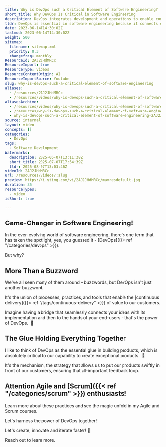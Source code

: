 ```yaml
---
title: Why is DevOps such a Critical Element of Software Engineering?
short_title: Why DevOps Is Critical in Software Engineering
description: DevOps integrates development and operations to enable continuous delivery, faster feedback, and efficient product deployment in modern software engineering.
tldr: DevOps is essential in software engineering because it connects development and operations, enabling faster and more reliable delivery of value to customers. It acts as the glue that speeds up product releases and strengthens feedback loops, helping teams innovate and improve continuously. Development managers should consider adopting DevOps practices to accelerate delivery and enhance product quality.
date: 2023-06-14T14:30:02Z
lastmod: 2023-06-14T14:30:02Z
weight: 500
sitemap:
  filename: sitemap.xml
  priority: 0.3
  changefreq: monthly
ResourceId: 2AJ2JHdMRCc
ResourceImport: true
ResourceType: videos
ResourceContentOrigin: AI
ResourceImportSource: Youtube
slug: why-is-devops-such-a-critical-element-of-software-engineering
aliases:
  - /resources/2AJ2JHdMRCc
  - /resources/videos/why-is-devops-such-a-critical-element-of-software-engineering-2AJ2JHdMRCc
aliasesArchive:
  - /resources/videos/why-is-devops-such-a-critical-element-of-software-engineering
  - /resources/why-is-devops-such-a-critical-element-of-software-engineering
  - why-is-devops-such-a-critical-element-of-software-engineering-2AJ2JHdMRCc
source: internal
layout: video
concepts: []
categories:
  - DevOps
tags:
  - Software Development
Watermarks:
  description: 2025-05-07T13:11:38Z
  short_title: 2025-07-07T17:54:39Z
  tldr: 2025-08-07T13:03:46Z
videoId: 2AJ2JHdMRCc
url: /resources/videos/:slug
preview: https://i.ytimg.com/vi/2AJ2JHdMRCc/maxresdefault.jpg
duration: 35
resourceTypes:
  - video
isShort: true

---
```

## Game-Changer in Software Engineering!

In the ever-evolving world of software engineering, there's one term that has taken the spotlight, yes, you guessed it - [DevOps]({{< ref "/categories/devops" >}}).

But why?

## More Than a Buzzword

We've all seen many of them around – buzzwords, but DevOps isn't just another buzzword.

It's the union of processes, practices, and tools that enable the [continuous delivery]({{< ref "/tags/continuous-delivery" >}}) of value to our customers.

Imagine having a bridge that seamlessly connects your ideas with its implementation and then to the hands of your end-users - that's the power of DevOps.  🔧

## The Glue Holding Everything Together

I like to think of DevOps as the essential glue in building products, which is absolutely critical to our capability to create exceptional products.  🤝

It's the mechanism, the strategy that allows us to put our products swiftly in front of our customers, ensuring that all-important feedback loop.

## Attention Agile and [Scrum]({{< ref "/categories/scrum" >}}) enthusiasts!

Learn more about these practices and see the magic unfold in my Agile and Scrum courses.

Let's harness the power of DevOps together!

Let's create, innovate and iterate faster! 🚀

Reach out to learn more.
